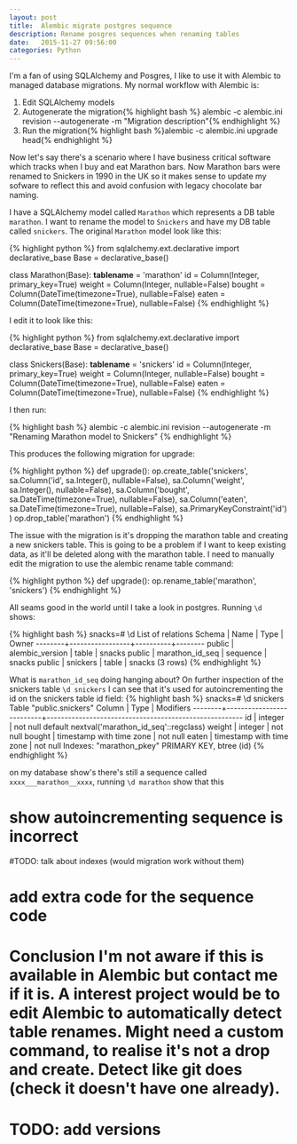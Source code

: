 ```yaml
---
layout: post
title:  Alembic migrate postgres sequence
description: Rename posgres sequences when renaming tables
date:   2015-11-27 09:56:00
categories: Python
---
```

I'm a fan of using SQLAlchemy and Posgres, I like to use it with Alembic to managed database migrations. My normal workflow with Alembic is:

1. Edit SQLAlchemy models
2. Autogenerate the migration{% highlight bash %}
alembic -c alembic.ini revision --autogenerate -m "Migration description"{% endhighlight %}
3. Run the migration{% highlight bash %}alembic -c alembic.ini upgrade head{% endhighlight %}

Now let's say there's a scenario where I have business critical software which tracks when I buy and eat Marathon bars. Now Marathon bars were renamed to Snickers in 1990 in the UK so it makes sense to update my sofware to reflect this and avoid confusion with legacy chocolate bar naming.


I have a SQLAlchemy model called `Marathon` which represents a DB table `marathon`. I want to rename the model to `Snickers` and have my DB table called `snickers`. The original `Marathon` model look like this:

{% highlight python %}
from sqlalchemy.ext.declarative import declarative_base
Base = declarative_base()


class Marathon(Base):
    __tablename__ = 'marathon'
    id = Column(Integer, primary_key=True)
    weight = Column(Integer, nullable=False)
    bought = Column(DateTime(timezone=True), nullable=False)
    eaten = Column(DateTime(timezone=True), nullable=False)
{% endhighlight %}

I edit it to look like this:


{% highlight python %}
from sqlalchemy.ext.declarative import declarative_base
Base = declarative_base()


class Snickers(Base):
    __tablename__ = 'snickers'
    id = Column(Integer, primary_key=True)
    weight = Column(Integer, nullable=False)
    bought = Column(DateTime(timezone=True), nullable=False)
    eaten = Column(DateTime(timezone=True), nullable=False)
{% endhighlight %}

I then run:

{% highlight bash %}
alembic -c alembic.ini revision --autogenerate -m "Renaming Marathon model to Snickers"
{% endhighlight %}

This produces the following migration for upgrade:

{% highlight python %}
def upgrade():
    op.create_table('snickers',
    sa.Column('id', sa.Integer(), nullable=False),
    sa.Column('weight', sa.Integer(), nullable=False),
    sa.Column('bought', sa.DateTime(timezone=True), nullable=False),
    sa.Column('eaten', sa.DateTime(timezone=True), nullable=False),
    sa.PrimaryKeyConstraint('id')
    )
    op.drop_table('marathon')
{% endhighlight %}

The issue with the migration is it's dropping the marathon table and creating a new snickers table. This is going to be a problem if I want to keep existing data, as it'll be deleted along with the marathon table. I need to manually edit the migration to use the alembic rename table command:

{% highlight python %}
def upgrade():
    op.rename_table('marathon', 'snickers')
{% endhighlight %}

All seams good in the world until I take a look in postgres. Running `\d` shows:

{% highlight bash %}
snacks=# \d
              List of relations
 Schema |      Name       |   Type   | Owner
--------+-----------------+----------+--------
 public | alembic_version | table    | snacks
 public | marathon_id_seq | sequence | snacks
 public | snickers        | table    | snacks
(3 rows)
{% endhighlight %}

What is `marathon_id_seq` doing hanging about? On further inspection of the snickers table `\d snickers` I can see that it's used for autoincrementing the id on the snickers table id field:
{% highlight bash %}
snacks=# \d snickers
                                  Table "public.snickers"
 Column |           Type           |                       Modifiers
--------+--------------------------+-------------------------------------------------------
 id     | integer                  | not null default nextval('marathon_id_seq'::regclass)
 weight | integer                  | not null
 bought | timestamp with time zone | not null
 eaten  | timestamp with time zone | not null
Indexes:
    "marathon_pkey" PRIMARY KEY, btree (id)
{% endhighlight %}


on my database show's there's still a sequence called `xxxx___marathon__xxxx`, running `\d marathon` show that this
# show autoincrementing sequence is incorrect


#TODO: talk about indexes (would migration work without them)
# add extra code for the sequence code

# Conclusion I'm not aware if this is available in Alembic but contact me if it is. A interest project would be to edit Alembic to automatically detect table renames. Might need a custom command, to realise it's not a drop and create. Detect like git does (check it doesn't have one already).

# TODO: add versions
